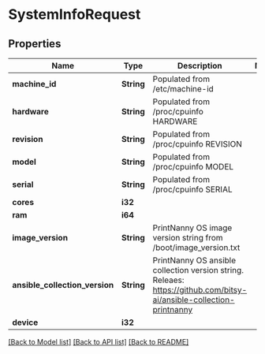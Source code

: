 # SystemInfoRequest

## Properties

Name | Type | Description | Notes
------------ | ------------- | ------------- | -------------
**machine_id** | **String** | Populated from /etc/machine-id | 
**hardware** | **String** | Populated from /proc/cpuinfo HARDWARE | 
**revision** | **String** | Populated from /proc/cpuinfo REVISION | 
**model** | **String** | Populated from /proc/cpuinfo MODEL | 
**serial** | **String** | Populated from /proc/cpuinfo SERIAL | 
**cores** | **i32** |  | 
**ram** | **i64** |  | 
**image_version** | **String** | PrintNanny OS image version string from /boot/image_version.txt | 
**ansible_collection_version** | **String** | PrintNanny OS ansible collection version string. Releaes: https://github.com/bitsy-ai/ansible-collection-printnanny | 
**device** | **i32** |  | 

[[Back to Model list]](../README.md#documentation-for-models) [[Back to API list]](../README.md#documentation-for-api-endpoints) [[Back to README]](../README.md)


